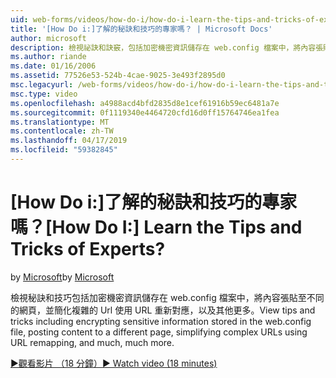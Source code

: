 ```yaml
---
uid: web-forms/videos/how-do-i/how-do-i-learn-the-tips-and-tricks-of-experts
title: '[How Do i:]了解的秘訣和技巧的專家嗎？ | Microsoft Docs'
author: microsoft
description: 檢視祕訣和訣竅，包括加密機密資訊儲存在 web.config 檔案中，將內容張貼至不同的網頁，並簡化複雜的 Url...
ms.author: riande
ms.date: 01/16/2006
ms.assetid: 77526e53-524b-4cae-9025-3e493f2895d0
msc.legacyurl: /web-forms/videos/how-do-i/how-do-i-learn-the-tips-and-tricks-of-experts
msc.type: video
ms.openlocfilehash: a4988acd4bfd2835d8e1cef61916b59ec6481a7e
ms.sourcegitcommit: 0f1119340e4464720cfd16d0ff15764746ea1fea
ms.translationtype: MT
ms.contentlocale: zh-TW
ms.lasthandoff: 04/17/2019
ms.locfileid: "59382845"
---
```

# <a name="how-do-i-learn-the-tips-and-tricks-of-experts"></a><span data-ttu-id="50d16-104">[How Do i:]了解的秘訣和技巧的專家嗎？</span><span class="sxs-lookup"><span data-stu-id="50d16-104">[How Do I:] Learn the Tips and Tricks of Experts?</span></span>

<span data-ttu-id="50d16-105">by [Microsoft](https://github.com/microsoft)</span><span class="sxs-lookup"><span data-stu-id="50d16-105">by [Microsoft](https://github.com/microsoft)</span></span>

<span data-ttu-id="50d16-106">檢視秘訣和技巧包括加密機密資訊儲存在 web.config 檔案中，將內容張貼至不同的網頁，並簡化複雜的 Url 使用 URL 重新對應，以及其他更多。</span><span class="sxs-lookup"><span data-stu-id="50d16-106">View tips and tricks including encrypting sensitive information stored in the web.config file, posting content to a different page, simplifying complex URLs using URL remapping, and much, much more.</span></span>

[<span data-ttu-id="50d16-107">&#9654;觀看影片 （18 分鐘）</span><span class="sxs-lookup"><span data-stu-id="50d16-107">&#9654; Watch video (18 minutes)</span></span>](https://channel9.msdn.com/Blogs/ASP-NET-Site-Videos/how-do-i-learn-the-tips-and-tricks-of-experts)
